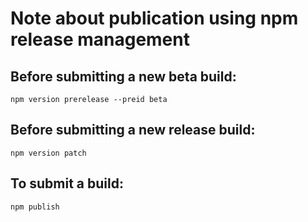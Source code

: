 # Note about publication using npm release management

## Before submitting a new beta build:
```
npm version prerelease --preid beta
```

## Before submitting a new release build:
```
npm version patch
```

## To submit a build:
```
npm publish
```
